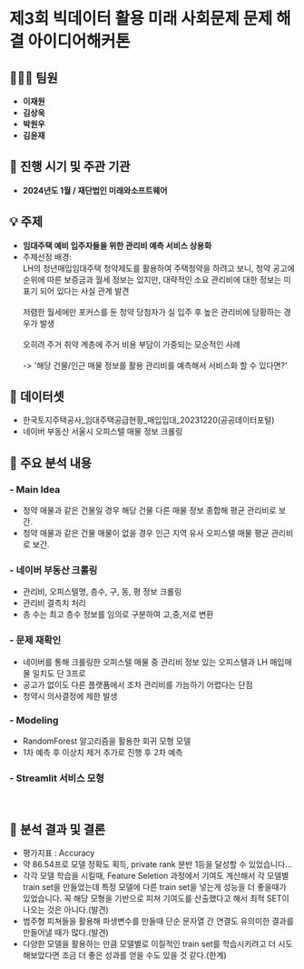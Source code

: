#  **제3회 빅데이터 활용 미래 사회문제 문제 해결 아이디어해커톤**

## 🧑‍🤝‍🧑 **팀원**
- **이재원**
- **김상욱**
- **박원우**
- **김윤재**

## 📅 **진행 시기 및 주관 기관**
- **2024년도 1월 / 재단법인 미래와소프트웨어**

## 💡 **주제**
- **임대주택 예비 입주자들을 위한 관리비 예측 서비스 상용화**
- 주제선정 배경:<br/>
  LH의 청년매입임대주택 청약제도를 활용하여 주택청약을 하려고 보니, 청약 공고에 순위에 따른 보증금과 월세 정보는 있지만, 대략적인 소요 관리비에 대한 정보는 미표기 되어 있다는 사실 관계 발견<br/><br/>
  저렴한 월세에만 포커스를 둔 청약 당첨자가 실 입주 후 높은 관리비에 당황하는 경우가 발생<br/><br/>
  오히려 주거 취약 계층에 주거 비용 부담이 가중되는 모순적인 사례<br/><br/>
  -> '해당 건물/인근 매물 정보를 활용 관리비를 예측해서 서비스화 할 수 있다면?'

##  📌 **데이터셋**
- 한국토지주택공사_임대주택공급현황_매입입대_20231220(공공데이터포털)
- 네이버 부동산 서울시 오피스텔 매물 정보 크롤링
  
## 📌 **주요 분석 내용**

### - **Main Idea**
- 청약 매물과 같은 건물일 경우 해당 건물 다른 매물 정보 종합해 평균 관리비로 보간.
- 청약 매물과 같은 건물 매물이 없을 경우 인근 지역 유사 오피스텔 매물 평균 관리비로 보간.
  
### - **네이버 부동산 크롤링**
- 관리비, 오피스텔명, 층수, 구, 동, 평 정보 크롤링
- 관리비 결측치 처리
- 층 수는 최고 층수 정보를 임의로 구분하여 고,중,저로 변환

### - **문제 재확인**
- 네이버를 통해 크롤링한 오피스텔 매물 중 관리비 정보 있는 오피스텔과 LH 매입매물 일치도 단 3프로
- 공고가 없이도 다른 플랫폼에서 조차 관리비를 가늠하기 어렵다는 단점
- 청약시 의사결정에 제한 발생

### - **Modeling**
- RandomForest 알고리즘을 활용한 회귀 모형 모델
- 1차 예측 후 이상치 제거 추가로 진행 후 2차 예측

### - **Streamlit 서비스 모형**

<br/>

## 📝 **분석 결과 및 결론**
- 평가지표 : Accuracy
- 약 86.54프로 모델 정확도 획득, private rank 분반 1등을 달성할 수 있었습니다...
- 각각 모델 학습을 시킬때, Feature Seletion 과정에서 기여도 계산해서 각 모델별 train set을 만들었는데 특정 모델에
  다른 train set을 넣는게 성능을 더 좋을때가 있었습니다. 꼭 해당 모형을 기반으로 피쳐 기여도를 산출했다고 해서 최적 SET이 나오는 것은 아니다.(발견)
- 범주형 피쳐들을 활용해 파생변수를 만들때 단순 문자열 간 연결도 유의미한 결과를 만들어낼 때가 많다.(발견)
- 다양한 모델을 활용하는 만큼 모델별로 이질적인 train set를 학습시키려고 더 시도해보았다면 조금 더 좋은 성과를 얻을 수도 있을 것 같다.(한계) 

